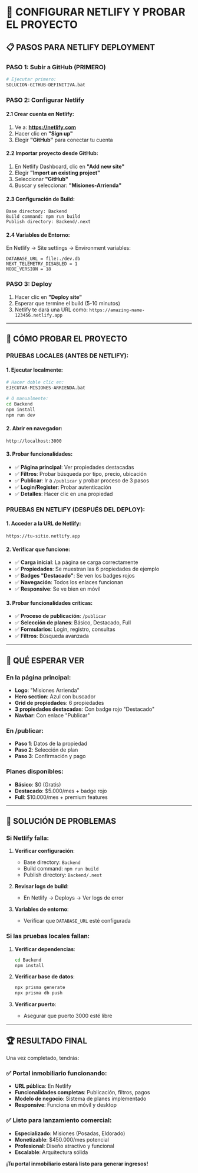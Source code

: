 # 🚀 CONFIGURAR NETLIFY Y PROBAR EL PROYECTO

## 📋 **PASOS PARA NETLIFY DEPLOYMENT**

### **PASO 1: Subir a GitHub (PRIMERO)**
```bash
# Ejecutar primero:
SOLUCION-GITHUB-DEFINITIVA.bat
```

### **PASO 2: Configurar Netlify**

#### **2.1 Crear cuenta en Netlify:**
1. Ve a: **https://netlify.com**
2. Hacer clic en **"Sign up"**
3. Elegir **"GitHub"** para conectar tu cuenta

#### **2.2 Importar proyecto desde GitHub:**
1. En Netlify Dashboard, clic en **"Add new site"**
2. Elegir **"Import an existing project"**
3. Seleccionar **"GitHub"**
4. Buscar y seleccionar: **"Misiones-Arrienda"**

#### **2.3 Configuración de Build:**
```
Base directory: Backend
Build command: npm run build
Publish directory: Backend/.next
```

#### **2.4 Variables de Entorno:**
En Netlify → Site settings → Environment variables:
```
DATABASE_URL = file:./dev.db
NEXT_TELEMETRY_DISABLED = 1
NODE_VERSION = 18
```

### **PASO 3: Deploy**
1. Hacer clic en **"Deploy site"**
2. Esperar que termine el build (5-10 minutos)
3. Netlify te dará una URL como: `https://amazing-name-123456.netlify.app`

---

## 🧪 **CÓMO PROBAR EL PROYECTO**

### **PRUEBAS LOCALES (ANTES DE NETLIFY):**

#### **1. Ejecutar localmente:**
```bash
# Hacer doble clic en:
EJECUTAR-MISIONES-ARRIENDA.bat

# O manualmente:
cd Backend
npm install
npm run dev
```

#### **2. Abrir en navegador:**
```
http://localhost:3000
```

#### **3. Probar funcionalidades:**
- ✅ **Página principal**: Ver propiedades destacadas
- ✅ **Filtros**: Probar búsqueda por tipo, precio, ubicación
- ✅ **Publicar**: Ir a `/publicar` y probar proceso de 3 pasos
- ✅ **Login/Register**: Probar autenticación
- ✅ **Detalles**: Hacer clic en una propiedad

### **PRUEBAS EN NETLIFY (DESPUÉS DEL DEPLOY):**

#### **1. Acceder a la URL de Netlify:**
```
https://tu-sitio.netlify.app
```

#### **2. Verificar que funcione:**
- ✅ **Carga inicial**: La página se carga correctamente
- ✅ **Propiedades**: Se muestran las 6 propiedades de ejemplo
- ✅ **Badges "Destacado"**: Se ven los badges rojos
- ✅ **Navegación**: Todos los enlaces funcionan
- ✅ **Responsive**: Se ve bien en móvil

#### **3. Probar funcionalidades críticas:**
- ✅ **Proceso de publicación**: `/publicar`
- ✅ **Selección de planes**: Básico, Destacado, Full
- ✅ **Formularios**: Login, registro, consultas
- ✅ **Filtros**: Búsqueda avanzada

---

## 🎯 **QUÉ ESPERAR VER**

### **En la página principal:**
- **Logo**: "Misiones Arrienda"
- **Hero section**: Azul con buscador
- **Grid de propiedades**: 6 propiedades
- **3 propiedades destacadas**: Con badge rojo "Destacado"
- **Navbar**: Con enlace "Publicar"

### **En /publicar:**
- **Paso 1**: Datos de la propiedad
- **Paso 2**: Selección de plan
- **Paso 3**: Confirmación y pago

### **Planes disponibles:**
- **Básico**: $0 (Gratis)
- **Destacado**: $5.000/mes + badge rojo
- **Full**: $10.000/mes + premium features

---

## 🔧 **SOLUCIÓN DE PROBLEMAS**

### **Si Netlify falla:**
1. **Verificar configuración**:
   - Base directory: `Backend`
   - Build command: `npm run build`
   - Publish directory: `Backend/.next`

2. **Revisar logs de build**:
   - En Netlify → Deploys → Ver logs de error

3. **Variables de entorno**:
   - Verificar que `DATABASE_URL` esté configurada

### **Si las pruebas locales fallan:**
1. **Verificar dependencias**:
   ```bash
   cd Backend
   npm install
   ```

2. **Verificar base de datos**:
   ```bash
   npx prisma generate
   npx prisma db push
   ```

3. **Verificar puerto**:
   - Asegurar que puerto 3000 esté libre

---

## 🏆 **RESULTADO FINAL**

Una vez completado, tendrás:

### **✅ Portal inmobiliario funcionando:**
- **URL pública**: En Netlify
- **Funcionalidades completas**: Publicación, filtros, pagos
- **Modelo de negocio**: Sistema de planes implementado
- **Responsive**: Funciona en móvil y desktop

### **✅ Listo para lanzamiento comercial:**
- **Especializado**: Misiones (Posadas, Eldorado)
- **Monetizable**: $450.000/mes potencial
- **Profesional**: Diseño atractivo y funcional
- **Escalable**: Arquitectura sólida

**¡Tu portal inmobiliario estará listo para generar ingresos!**
